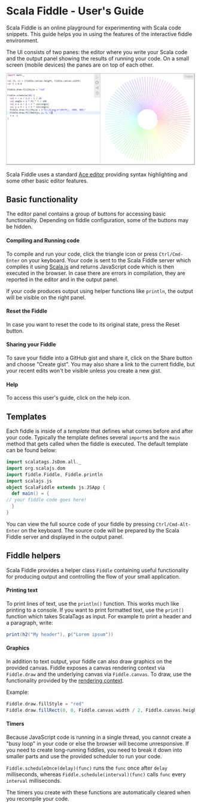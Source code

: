 # Scala Fiddle - User's Guide

Scala Fiddle is an online playground for experimenting with Scala code snippets. This guide helps you in using the
features of the interactive fiddle environment.

The UI consists of two panes: the editor where you write your Scala code and the output panel showing the results of
running your code. On a small screen (mobile devices) the panes are on top of each other.
 
![UI](./doc/images/guide-ui.png)

Scala Fiddle uses a standard [Ace editor](https://ace.c9.io/) providing syntax highlighting and some other basic editor
features.

## Basic functionality

The editor panel contains a group of buttons for accessing basic functionality. Depending on fiddle configuration, some
of the buttons may be hidden.

#### Compiling and Running code

To compile and run your code, click the triangle icon or press `Ctrl/Cmd-Enter` on your keyboard. Your code is sent to
the Scala Fiddle server which compiles it using [Scala.js](https://www.scala-js.org) and returns JavaScript code which
is then executed in the browser. In case there are errors in compilation, they are reported in the editor and in the
output panel.

If your code produces output using helper functions like `println`, the output will be visible on the right panel.

#### Reset the Fiddle

In case you want to reset the code to its original state, press the Reset button.

#### Sharing your Fiddle

To save your fiddle into a GitHub gist and share it, click on the Share button and choose "Create gist". You may also
share a link to the current fiddle, but your recent edits won't be visible unless you create a new gist.

#### Help

To access this user's guide, click on the help icon.

## Templates

Each fiddle is inside of a _template_ that defines what comes before and after your code. Typically the template defines
several `import`s and the `main` method that gets called when the fiddle is executed. The default template can be found
  below:
  
```scala
import scalatags.JsDom.all._
import org.scalajs.dom
import fiddle.Fiddle, Fiddle.println
import scalajs.js
object ScalaFiddle extends js.JSApp {
  def main() = {
// your fiddle code goes here!  
  }
}

```

You can view the full source code of your fiddle by pressing `Ctrl/Cmd-Alt-Enter` on the keyboard. The source code will
be prepared by the Scala Fiddle server and displayed in the output panel.

## Fiddle helpers

Scala Fiddle provides a helper class `Fiddle` containing useful functionality for producing output and controlling the
flow of your small application.

#### Printing text

To print lines of text, use the `println()` function. This works much like printing to a console. If you want to print
formatted text, use the `print()` function which takes ScalaTags as input. For example to print a header and a
paragraph, write:

```scala
print(h2("My header"), p("Lorem ipsum"))
```

#### Graphics

In addition to text output, your fiddle can also draw graphics on the provided canvas. Fiddle exposes a canvas rendering
context via `Fiddle.draw` and the underlying canvas via `Fiddle.canvas`. To draw, use the functionality provided by the
[rendering context](https://developer.mozilla.org/en/docs/Web/API/CanvasRenderingContext2D).

Example:
```scala
Fiddle.draw.fillStyle = "red"
Fiddle.draw.fillRect(0, 0, Fiddle.canvas.width / 2, Fiddle.canvas.height / 2)
```

#### Timers

Because JavaScript code is running in a single thread, you cannot create a "busy loop" in your code or else the browser
will become unresponsive. If you need to create long-running fiddles, you need to break it down into smaller parts and
use the provided scheduler to run your code.

`Fiddle.scheduleOnce(delay)(func)` runs the `func` once after `delay` milliseconds, whereas 
`Fiddle.schedule(interval)(func)` calls `func` every `interval` milliseconds.

The timers you create with these functions are automatically cleared when you recompile your code.